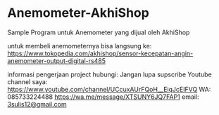 # Anemometer-AkhiShop
Sample Program untuk Anemometer yang dijual oleh AkhiShop

untuk membeli anemometernya bisa langsung ke: https://www.tokopedia.com/akhishop/sensor-kecepatan-angin-anemometer-output-digital-rs485

informasi pengerjaan project hubungi: 
Jangan lupa supscribe Youtube channel saya: https://www.youtube.com/channel/UCcuxAUrFQoH__EiqJcEIFVQ
WA: 085733224488 https://wa.me/message/XTSUNY6JQ7FAP1
email: 3sulis12@gmail.com

